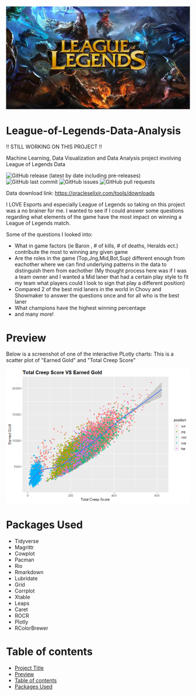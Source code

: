 <!-- Add banner here -->
![Banner](https://github.com/zachmort/League-of-Legends-Data-Analysis/blob/main/league-of-legends.jpg)

# League-of-Legends-Data-Analysis

!! STILL WORKING ON THIS PROJECT !!

Machine Learning, Data Visualization and Data Analysis project involving League of Legends Data

![GitHub release (latest by date including pre-releases)](https://img.shields.io/github/v/release/zachmort/League-of-Legends-Data-Analysisinclude_prereleases)
![GitHub last commit](https://img.shields.io/github/last-commit/zachmort/League-of-Legends-Data-Analysis)
![GitHub issues](https://img.shields.io/github/issues-raw/zachmort/League-of-Legends-Data-Analysis)
![GitHub pull requests](https://img.shields.io/github/issues-pr/zachmort/League-of-Legends-Data-Analysis)

<!-- Describe your project in brief -->
Data download link: https://oracleselixir.com/tools/downloads

I LOVE Esports and especially League of Legends so taking on this project was a no brainer for me. I wanted to see if I could answer some questions regarding what elements of the game have the most impact on winning a League of Legends match.

Some of the questions I looked into:
- What in game factors (ie Baron , # of kills, # of deaths, Heralds ect.) contribute the most to winning any given game
- Are the roles in the game (Top,Jng,Mid,Bot,Sup) different enough from eachother where we can find underlying patterns in the data to distinguish them from eachother (My thought process here was if I was a team owner and I wanted a Mid laner that had a certain play style to fit my team what players could I look to sign that play a different position)
- Compared 2 of the best mid laners in the world in Chovy and Showmaker to answer the questions once and for all who is the best laner
- What champions have the highest winning percentage
- and many more!

# Preview
<!-- Add a demo for your project -->
Below is a screenshot of one of the interactive PLotly charts:
  This is a scatter plot of "Earned Gold" and "Total Creep Score"

![Picture](https://github.com/zachmort/League-of-Legends-Data-Analysis/blob/main/creepscroe_vs_earnedgold_scatterplot.png)

# Packages Used
  - Tidyverse
  - Magrittr
  - Cowplot
  - Pacman
  - Rio
  - Rmarkdown
  - Lubridate 
  - Grid
  - Corrplot 
  - Xtable
  - Leaps 
  - Caret
  - ROCR 
  - Plotly
  - RColorBrewer
  
# Table of contents
- [Project Title](#League-of-Legends-Data-Analysis)
- [Preview](#preview)
- [Table of contents](#table-of-contents)
- [Packages Used](#Packages-Used)
